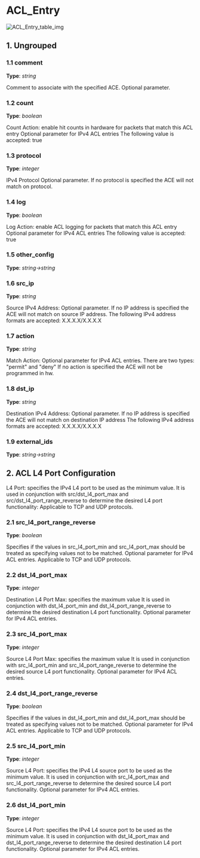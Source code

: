 # ACL_Entry

![ACL_Entry_table_img](http://www.plantuml.com/plantuml/img/0SO0EVz0StHXSdHrRMmAT6zdPNHePN8WUmfZR65pSo11GqnVHMvqSdaAVGfeQMHb86DfScDiPGfeQMHb86rbRM9bSdCASsjfRd1XSc5j86rlRczZQ79lRMKWT79rPGfiPMTbRcGWScbdQ7GAOszkT6bkTMzp86nfRcKWBI0yOZvpT79lRcSyBs8-879bPcLoPMvZPGfaRtHqPMGWR6bkPI0j83nfFdTbOMiyBsa-879bPcLoPMvZPGfbRcHiPMTbRcGAG6LkP7LjR0e0)

## 1. Ungrouped

### 1.1 comment

**Type**: _string_

Comment to associate with the specified ACE. Optional parameter.

### 1.2 count

**Type**: _boolean_

Count Action: enable hit counts in hardware for packets that match this ACL
entry Optional parameter for IPv4 ACL entries The following value is accepted:
true

### 1.3 protocol

**Type**: _integer_

IPv4 Protocol Optional parameter.  If no protocol is specified the ACE will not
match on protocol.

### 1.4 log

**Type**: _boolean_

Log Action: enable ACL logging for packets that match this ACL entry Optional
parameter for IPv4 ACL entries The following value is accepted: true

### 1.5 other_config

**Type**: _string->string_

### 1.6 src_ip

**Type**: _string_

Source IPv4 Address: Optional parameter.  If no IP address is specified the ACE
will not match on source IP address.  The following IPv4 address formats are
accepted: X.X.X.X/X.X.X.X

### 1.7 action

**Type**: _string_

Match Action: Optional parameter for IPv4 ACL entries. There are two types:
"permit" and "deny" If no action is specified the ACE will not be programmed in
hw.

### 1.8 dst_ip

**Type**: _string_

Destination IPv4 Address: Optional parameter.  If no IP address is specified the
ACE will not match on destination IP address  The following IPv4 address formats
are accepted: X.X.X.X/X.X.X.X

### 1.9 external_ids

**Type**: _string->string_

## 2. ACL L4 Port Configuration

L4 Port: specifies the IPv4 L4 port to be used as the minimum value.  It is used
in conjunction with src/dst_l4_port_max and src/dst_l4_port_range_reverse to
determine the desired L4 port functionality:  Applicable to TCP and UDP
protocols.

### 2.1 src_l4_port_range_reverse

**Type**: _boolean_

Specifies if the values in src_l4_port_min and src_l4_port_max should be treated
as specifying values not to be matched. Optional parameter for IPv4 ACL entries.
Applicable to TCP and UDP protocols.

### 2.2 dst_l4_port_max

**Type**: _integer_

Destination L4 Port Max: specifies the maximum value It is used in conjunction
with dst_l4_port_min and dst_l4_port_range_reverse to determine the desired
destination L4 port functionality.  Optional parameter for IPv4 ACL entries.

### 2.3 src_l4_port_max

**Type**: _integer_

Source L4 Port Max: specifies the maximum value It is used in conjunction with
src_l4_port_min and src_l4_port_range_reverse to determine the desired source L4
port functionality.  Optional parameter for IPv4 ACL entries.

### 2.4 dst_l4_port_range_reverse

**Type**: _boolean_

Specifies if the values in dst_l4_port_min and dst_l4_port_max should be treated
as specifying values not to be matched. Optional parameter for IPv4 ACL entries.
Applicable to TCP and UDP protocols.

### 2.5 src_l4_port_min

**Type**: _integer_

Source L4 Port: specifies the IPv4 L4 source port to be used as the minimum
value.  It is used in conjunction with src_l4_port_max and
src_l4_port_range_reverse to determine the desired source L4 port functionality.
Optional parameter for IPv4 ACL entries.

### 2.6 dst_l4_port_min

**Type**: _integer_

Source L4 Port: specifies the IPv4 L4 source port to be used as the minimum
value.  It is used in conjunction with dst_l4_port_max and
dst_l4_port_range_reverse to determine the desired destination L4 port
functionality.  Optional parameter for IPv4 ACL entries.

